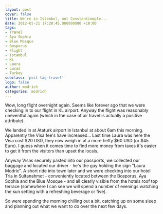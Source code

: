 ```yaml
---
layout: post
cover: false
title: We're in Istanbul, not Constantinople...
date: 2012-05-21 17:20:45.000000000 +10:00
tags: 
- Travel
- Aya Sophia
- Blue Mosque
- Bosporus
- Flight
- Istanbul
- KL
- Laura
- Lucas
- Turkey
subclass: 'post tag-travel'
logo: false
author: modrich
categories: modrich
---
```

Wow, long flight overnight again. Seems like forever ago that we were checking in to our flight in KL airport. Anyway the flight was reasonably uneventful again (which in the case of air travel is actually a positive attribute).

We landed in at Ataturk airport in Istanbul at about 6am this morning. Apparently the Visa fee's have increased... Last time Laura was here the Visa cost $20 USD, they now weigh in at a more hefty $60 USD (or $45 Euro). I guess when it comes time to find more money from taxes it's easier to get it from the visitors than upset the locals.

Anyway Visas securely pasted into our passports, we collected our baggage and located our driver - he's the guy holding the sign "Laura Modric". A short ride into town later and we were checking into our hotel Tria in Sultanahmet - conveniently located between the Bosporus, Aya Sophia and the Blue Mosque - and all clearly visible from the hotels roof top terrace (somewhere I can see we will spend a number of evenings watching the sun setting with a refreshing beverage or five).

So were spending the morning chilling out a bit, catching up on some sleep and planning out what we want to do over the next few days.

